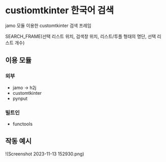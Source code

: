 # custiomtkinter 한국어 검색
jamo 모듈 이용한 customtkinter 검색 프레임

SEARCH_FRAME(선택 리스트 위치, 검색창 위치, 리스트/투플 형태의 명단, 선택 리스트 개수)

## 이용 모듈
### 외부
- jamo -> h2j
- customtkinter
- pynput

### 빌트인
- functools
## 작동 예시
!(Screenshot 2023-11-13 152930.png)
